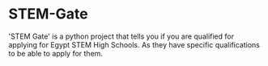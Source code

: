 # STEM-Gate
'STEM Gate' is a python project that tells you if you are qualified for applying for Egypt STEM High Schools. As they have specific qualifications to be able to apply for them.
